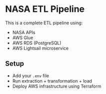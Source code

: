 # NASA ETL Pipeline

This is a complete ETL pipeline using:
- NASA APIs
- AWS Glue
- AWS RDS (PostgreSQL)
- AWS Lightsail microservice

## Setup
- Add your `.env` file
- Run extraction + transformation + load
- Deploy AWS infrastructure using Terraform
